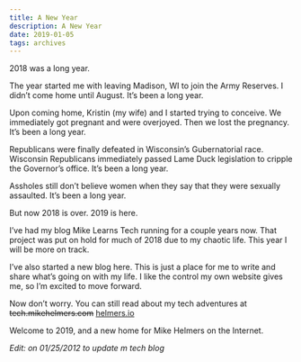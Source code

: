```yaml
---
title: A New Year
description: A New Year
date: 2019-01-05
tags: archives
---
```


2018 was a long year.

The year started me with leaving Madison, WI to join the Army Reserves. I didn’t come home until August. It’s been a long year.

Upon coming home, Kristin (my wife) and I started trying to conceive. We immediately got pregnant and were overjoyed. Then we lost the pregnancy. It’s been a long year.

Republicans were finally defeated in Wisconsin’s Gubernatorial race. Wisconsin Republicans immediately passed Lame Duck legislation to cripple the Governor’s office. It’s been a long year.

Assholes still don’t believe women when they say that they were sexually assaulted. It’s been a long year.

But now 2018 is over. 2019 is here.

I’ve had my blog Mike Learns Tech running for a couple years now. That project was put on hold for much of 2018 due to my chaotic life. This year I will be more on track.

I’ve also started a new blog here. This is just a place for me to write and share what’s going on with my life. I like the control my own website gives me, so I’m excited to move forward.

Now don’t worry. You can still read about my tech adventures at ~~tech.mikehelmers.com~~ [helmers.io](https://helmers.io)

Welcome to 2019, and a new home for Mike Helmers on the Internet.

*Edit: on 01/25/2012 to update m tech blog*